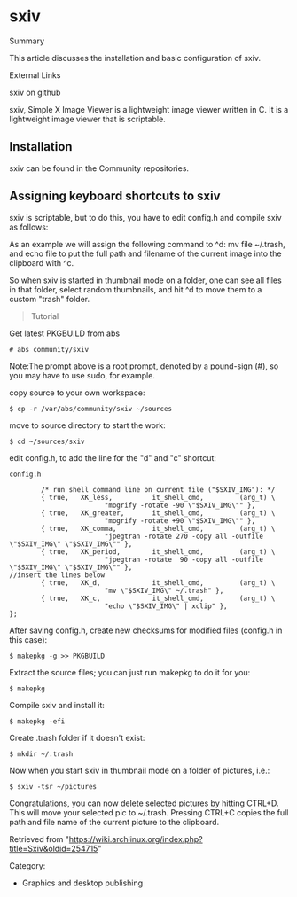 sxiv
====

Summary

This article discusses the installation and basic configuration of sxiv.

External Links

sxiv on github

sxiv, Simple X Image Viewer is a lightweight image viewer written in C.
It is a lightweight image viewer that is scriptable.

Installation
------------

sxiv can be found in the Community repositories.

Assigning keyboard shortcuts to sxiv
------------------------------------

sxiv is scriptable, but to do this, you have to edit config.h and
compile sxiv as follows:

As an example we will assign the following command to ^d:
mv file ~/.trash, and echo file  to put the full path and filename of
the current image into the clipboard with ^c.

So when sxiv is started in thumbnail mode on a folder, one can see all
files in that folder, select random thumbnails, and hit ^d to move them
to a custom "trash" folder.

> Tutorial

Get latest PKGBUILD from abs

    # abs community/sxiv

Note:The prompt above is a root prompt, denoted by a pound-sign (#), so
you may have to use sudo, for example.

copy source to your own workspace:

    $ cp -r /var/abs/community/sxiv ~/sources

move to source directory to start the work:

    $ cd ~/sources/sxiv

edit config.h, to add the line for the "d" and "c" shortcut:

    config.h

            /* run shell command line on current file ("$SXIV_IMG"): */
            { true,   XK_less,          it_shell_cmd,         (arg_t) \
                            "mogrify -rotate -90 \"$SXIV_IMG\"" },
            { true,   XK_greater,       it_shell_cmd,         (arg_t) \
                            "mogrify -rotate +90 \"$SXIV_IMG\"" },
            { true,   XK_comma,         it_shell_cmd,         (arg_t) \
                            "jpegtran -rotate 270 -copy all -outfile \"$SXIV_IMG\" \"$SXIV_IMG\"" },
            { true,   XK_period,        it_shell_cmd,         (arg_t) \
                            "jpegtran -rotate  90 -copy all -outfile \"$SXIV_IMG\" \"$SXIV_IMG\"" },
    //insert the lines below
            { true,   XK_d,             it_shell_cmd,         (arg_t) \
                            "mv \"$SXIV_IMG\" ~/.trash" },
            { true,   XK_c,             it_shell_cmd,         (arg_t) \
                            "echo \"$SXIV_IMG\" | xclip" },
    };

After saving config.h, create new checksums for modified files (config.h
in this case):

    $ makepkg -g >> PKGBUILD

Extract the source files; you can just run makepkg to do it for you:

    $ makepkg

Compile sxiv and install it:

    $ makepkg -efi

Create .trash folder if it doesn't exist:

    $ mkdir ~/.trash

Now when you start sxiv in thumbnail mode on a folder of pictures, i.e.:

    $ sxiv -tsr ~/pictures

Congratulations, you can now delete selected pictures by hitting CTRL+D.
This will move your selected pic to ~/.trash. Pressing CTRL+C copies the
full path and file name of the current picture to the clipboard.

Retrieved from
"https://wiki.archlinux.org/index.php?title=Sxiv&oldid=254715"

Category:

-   Graphics and desktop publishing
